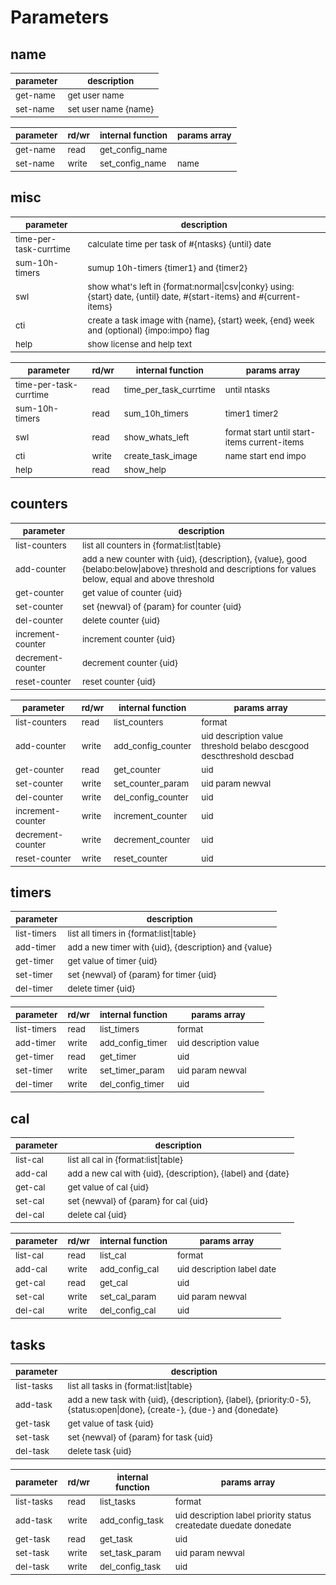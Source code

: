 # Parameters

## name

| <sub>parameter | <sub>description          |
|----------------|---------------------------|
| <sub>get-name  | <sub>get user name        |
| <sub>set-name  | <sub>set user name {name} |

| <sub>parameter | <sub>rd/wr | <sub>internal function       | <sub>params array |
|----------------|------------|------------------------------|-------------------|
| <sub>get-name  | <sub>read  | <sub>get_config_name         |                   |
| <sub>set-name  | <sub>write | <sub>set_config_name         | <sub>name         |

## misc

| <sub>parameter              | <sub>description                                                                                                            |
|-----------------------------|-----------------------------------------------------------------------------------------------------------------------------|
| <sub>time-per-task-currtime | <sub>calculate time per task of #{ntasks} {until} date                                                                      |
| <sub>sum-10h-timers         | <sub>sumup 10h-timers {timer1} and {timer2}                                                                                 |
| <sub>swl                    | <sub>show what's left in {format:normal\|csv\|conky} using: {start} date, {until} date, #{start-items} and #{current-items} |
| <sub>cti                    | <sub>create a task image with {name}, {start} week, {end} week and (optional) {impo:impo} flag                              |
| <sub>help                   | <sub>show license and help text                                                                                             |

| <sub>parameter              | <sub>rd/wr | <sub>internal function      | <sub>params array                                 |
|-----------------------------|------------|-----------------------------|---------------------------------------------------|
| <sub>time-per-task-currtime | <sub>read  | <sub>time_per_task_currtime | <sub>until ntasks                                 |
| <sub>sum-10h-timers         | <sub>read  | <sub>sum_10h_timers         | <sub>timer1 timer2                                |
| <sub>swl                    | <sub>read  | <sub>show_whats_left        | <sub>format start until start-items current-items |
| <sub>cti                    | <sub>write | <sub>create_task_image      | <sub>name start end impo                          |
| <sub>help                   | <sub>read  | <sub>show_help              |                                                   |

## counters

| <sub>parameter         | <sub>description                                                                                                                                             |
|------------------------|--------------------------------------------------------------------------------------------------------------------------------------------------------------|
| <sub>list-counters     | <sub>list all counters in {format:list\|table}                                                                                                               |
| <sub>add-counter       | <sub>add a new counter with {uid}, {description}, {value}, good {belabo:below\|above} threshold and descriptions for values below, equal and above threshold |
| <sub>get-counter       | <sub>get value of counter {uid}                                                                                                                              |
| <sub>set-counter       | <sub>set {newval} of {param} for counter {uid}                                                                                                               |
| <sub>del-counter       | <sub>delete counter {uid}                                                                                                                                    |
| <sub>increment-counter | <sub>increment counter {uid}                                                                                                                                 |
| <sub>decrement-counter | <sub>decrement counter {uid}                                                                                                                                 |
| <sub>reset-counter     | <sub>reset counter {uid}                                                                                                                                     |

| <sub>parameter         | <sub>rd/wr | <sub>internal function    | <sub>params array                                                          |
|------------------------|------------|---------------------------|----------------------------------------------------------------------------|
| <sub>list-counters     | <sub>read  | <sub>list_counters        | <sub>format                                                                |
| <sub>add-counter       | <sub>write | <sub>add_config_counter   | <sub>uid description value threshold belabo descgood descthreshold descbad |
| <sub>get-counter       | <sub>read  | <sub>get_counter          | <sub>uid                                                                   |
| <sub>set-counter       | <sub>write | <sub>set_counter_param    | <sub>uid param newval                                                      |
| <sub>del-counter       | <sub>write | <sub>del_config_counter   | <sub>uid                                                                   |
| <sub>increment-counter | <sub>write | <sub>increment_counter    | <sub>uid                                                                   |
| <sub>decrement-counter | <sub>write | <sub>decrement_counter    | <sub>uid                                                                   |
| <sub>reset-counter     | <sub>write | <sub>reset_counter        | <sub>uid                                                                   |

## timers

| <sub>parameter   | <sub>description                                           |
|------------------|------------------------------------------------------------|
| <sub>list-timers | <sub>list all timers in {format:list\|table}               |
| <sub>add-timer   | <sub>add a new timer with {uid}, {description} and {value} |
| <sub>get-timer   | <sub>get value of timer {uid}                              |
| <sub>set-timer   | <sub>set {newval} of {param} for timer {uid}               |
| <sub>del-timer   | <sub>delete timer {uid}                                    |

| <sub>parameter   | <sub>rd/wr | <sub>internal function | <sub>params array          |
|------------------|------------|------------------------|----------------------------|
| <sub>list-timers | <sub>read  | <sub>list_timers       | <sub>format                |
| <sub>add-timer   | <sub>write | <sub>add_config_timer  | <sub>uid description value |
| <sub>get-timer   | <sub>read  | <sub>get_timer         | <sub>uid                   |
| <sub>set-timer   | <sub>write | <sub>set_timer_param   | <sub>uid param newval      |
| <sub>del-timer   | <sub>write | <sub>del_config_timer  | <sub>uid                   |

## cal

| <sub>parameter | <sub>description                                                 |
|----------------|------------------------------------------------------------------|
| <sub>list-cal  | <sub>list all cal in {format:list\|table}                        |
| <sub>add-cal   | <sub>add a new cal with {uid}, {description}, {label} and {date} |
| <sub>get-cal   | <sub>get value of cal {uid}                                      |
| <sub>set-cal   | <sub>set {newval} of {param} for cal {uid}                       |
| <sub>del-cal   | <sub>delete cal {uid}                                            |

| <sub>parameter | <sub>rd/wr | <sub>internal function | <sub>params array               |
|----------------|------------|------------------------|---------------------------------|
| <sub>list-cal  | <sub>read  | <sub>list_cal          | <sub>format                     |
| <sub>add-cal   | <sub>write | <sub>add_config_cal    | <sub>uid description label date |
| <sub>get-cal   | <sub>read  | <sub>get_cal           | <sub>uid                        |
| <sub>set-cal   | <sub>write | <sub>set_cal_param     | <sub>uid param newval           |
| <sub>del-cal   | <sub>write | <sub>del_config_cal    | <sub>uid                        |

## tasks

| <sub>parameter  | <sub>description                                                                                                              |
|-----------------|-------------------------------------------------------------------------------------------------------------------------------|
| <sub>list-tasks | <sub>list all tasks in {format:list\|table}                                                                                   |
| <sub>add-task   | <sub>add a new task with {uid}, {description}, {label}, {priority:0-5}, {status:open\|done}, {create-}, {due-} and {donedate} |
| <sub>get-task   | <sub>get value of task {uid}                                                                                                  |
| <sub>set-task   | <sub>set {newval} of {param} for task {uid}                                                                                   |
| <sub>del-task   | <sub>delete task {uid}                                                                                                        |

| <sub>parameter  | <sub>rd/wr | <sub>internal function | <sub>params array                                                      |
|-----------------|------------|------------------------|------------------------------------------------------------------------|
| <sub>list-tasks | <sub>read  | <sub>list_tasks        | <sub>format                                                            |
| <sub>add-task   | <sub>write | <sub>add_config_task   | <sub>uid description label priority status createdate duedate donedate |
| <sub>get-task   | <sub>read  | <sub>get_task          | <sub>uid                                                               |
| <sub>set-task   | <sub>write | <sub>set_task_param    | <sub>uid param newval                                                  |
| <sub>del-task   | <sub>write | <sub>del_config_task   | <sub>uid                                                               |
